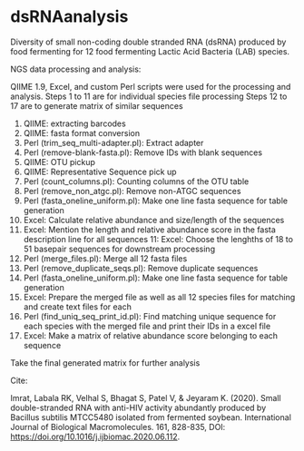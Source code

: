 # dsRNAanalysis
Diversity of small non-coding double stranded RNA (dsRNA) produced by food fermenting for 12 food fermenting Lactic Acid Bacteria (LAB) species.

NGS data processing and analysis: 

QIIME 1.9, Excel, and custom Perl scripts were used for the processing and analysis.
Steps 1 to 11 are for individual species file processing
Steps 12 to 17 are to generate matrix of similar sequences

1. QIIME: extracting barcodes 
2. QIIME: fasta format conversion
2. Perl (trim_seq_multi-adapter.pl): Extract adapter  
3. Perl (remove-blank-fasta.pl): Remove IDs with blank sequences
4. QIIME: OTU pickup
5. QIIME: Representative Sequence pick up
6. Perl (count_columns.pl): Counting columns of the OTU table
7. Perl (remove_non_atgc.pl): Remove non-ATGC sequences
8. Perl (fasta_oneline_uniform.pl): Make one line fasta sequence for table generation
9. Excel: Calculate relative abundance and size/length of the sequences 
10. Excel: Mention the length and relative abundance score in the fasta description line for all sequences
11: Excel: Choose the lenghths of 18 to 51 basepair sequences for downstream processing
12. Perl (merge_files.pl): Merge all 12 fasta files
13. Perl (remove_duplicate_seqs.pl): Remove duplicate sequences
14. Perl (fasta_oneline_uniform.pl): Make one line fasta sequence for table generation
15. Excel: Prepare the merged file as well as all 12 species files for matching and create text files for each
16. Perl (find_uniq_seq_print_id.pl): Find matching unique sequence for each species with the merged file and print their IDs in a excel file
17. Excel: Make a matrix of relative abundance score belonging to each sequence

Take the final generated matrix for further analysis

Cite:

Imrat, Labala RK, Velhal S, Bhagat S, Patel V, & Jeyaram K. (2020). Small double-stranded RNA with anti-HIV activity abundantly produced by Bacillus subtilis MTCC5480 isolated from fermented soybean. International Journal of Biological Macromolecules. 161, 828-835, DOI: https://doi.org/10.1016/j.ijbiomac.2020.06.112.
